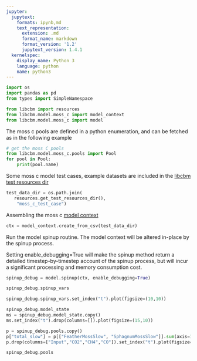 ```yaml
---
jupyter:
  jupytext:
    formats: ipynb,md
    text_representation:
      extension: .md
      format_name: markdown
      format_version: '1.2'
      jupytext_version: 1.4.1
  kernelspec:
    display_name: Python 3
    language: python
    name: python3
---
```


```python
import os
import pandas as pd
from types import SimpleNamespace
```

```python
from libcbm import resources
from libcbm.model.moss_c import model_context
from libcbm.model.moss_c import model
```

The moss c pools are defined in a python enumeration, and can be fetched as in the following example

```python
# get the moss C pools
from libcbm.model.moss_c.pools import Pool
for pool in Pool:
    print(pool.name)
```

Some moss c model test cases, example datasets are included in the [libcbm test resources dir](https://github.com/cat-cfs/libcbm_py/tree/master/libcbm/resources/test)

```python
test_data_dir = os.path.join(
   resources.get_test_resources_dir(),
    "moss_c_test_case")
```

Assembling the moss c [model context]()

```python
ctx = model_context.create_from_csv(test_data_dir)
```

Run the model spinup routine.  The model context will be altered in-place by the spinup process.

Setting enable_debugging=True will make the spinup method return a detailed timestep-by-timestep account of the spinup process, but will incur a significant processing and memory consumption cost.

```python
spinup_debug = model.spinup(ctx, enable_debugging=True)
```

```python
spinup_debug.spinup_vars
```

```python
spinup_debug.spinup_vars.set_index("t").plot(figsize=(10,10))
```

```python
spinup_debug.model_state
ms = spinup_debug.model_state.copy()
ms.set_index("t").drop(columns=[]).plot(figsize=(15,10))
```

```python
p = spinup_debug.pools.copy()
p["total_slow"] = p[["FeatherMossSlow", "SphagnumMossSlow"]].sum(axis=1)
p.drop(columns=["Input","CO2","CH4","CO"]).set_index("t").plot(figsize=(15,10))
```

```python
spinup_debug.pools
```
